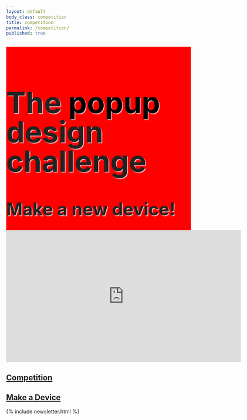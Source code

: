 ```yaml
---
layout: default
body_class: competition
title: competition
permalink: /competition/
published: true
---
```


<div class="section-wrapper alpha">
  <section>
  <h1 class="centered">The <strong>popup</strong> design challenge</h1>
  <h2 class="centered">Make a new device!</h2>
  </section>
</div>

<div class="section-wrapper bravo">
  <section>
    <div class="centered">
      <iframe src="https://player.vimeo.com/video/131475762?title=0&byline=0&portrait=0" width="640" height="360" frameborder="0" webkitallowfullscreen mozallowfullscreen allowfullscreen></iframe>
    </div>
  </section>
</div>

<div class="section-wrapper delta">
  <section>
    <div class="half centered">
      <h2><a href ="{{site.url}}/contest/introduction">Competition</a></h2>
    </div>
    <div class="half centered omega">
      <h2><a href ="{{site.url}}/tutorials/introduction">Make a Device</a></h2>
    </div>
  </section>
</div>

{% include newsletter.html %}














<style>
header,.alpha{
  background:red;
  }
.alpha strong
  {
    color:#000;
  }

.alpha h1
  {
    color:#222;
    font-size:5rem;
    line-height: 5rem;
    text-shadow: 
      2px 2px 2px rgba(255,255,255,.8);
  }
.alpha h2
  {
    color:#222;
    font-size:3rem;
    line-height: 3rem;
    text-shadow: 
      2px 2px 2px rgba(255,255,255,.8);
  }

.alpha
{
  background:url({{ site.image_dir }}/printapede_desktop.jpg) no-repeat;
  -webkit-background-size: cover;
  -moz-background-size: cover;
  -o-background-size: cover;
  background-size: cover;

  overflow:hidden;
  height:500px;

}
header a:link,header a:visited{color:white}
</style>
